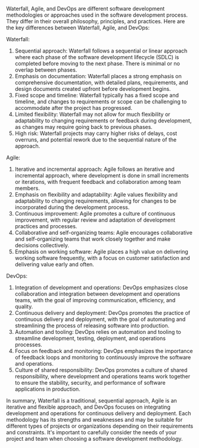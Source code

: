 Waterfall, Agile, and DevOps are different software development methodologies or approaches used in the software development process. They differ in their overall philosophy, principles, and practices. Here are the key differences between Waterfall, Agile, and DevOps:

Waterfall:

1.  Sequential approach: Waterfall follows a sequential or linear approach where each phase of the software development lifecycle (SDLC) is completed before moving to the next phase. There is minimal or no overlap between phases.
2.  Emphasis on documentation: Waterfall places a strong emphasis on comprehensive documentation, with detailed plans, requirements, and design documents created upfront before development begins.
3.  Fixed scope and timeline: Waterfall typically has a fixed scope and timeline, and changes to requirements or scope can be challenging to accommodate after the project has progressed.
4.  Limited flexibility: Waterfall may not allow for much flexibility or adaptability to changing requirements or feedback during development, as changes may require going back to previous phases.
5.  High risk: Waterfall projects may carry higher risks of delays, cost overruns, and potential rework due to the sequential nature of the approach.

Agile:

1.  Iterative and incremental approach: Agile follows an iterative and incremental approach, where development is done in small increments or iterations, with frequent feedback and collaboration among team members.
2.  Emphasis on flexibility and adaptability: Agile values flexibility and adaptability to changing requirements, allowing for changes to be incorporated during the development process.
3.  Continuous improvement: Agile promotes a culture of continuous improvement, with regular review and adaptation of development practices and processes.
4.  Collaborative and self-organizing teams: Agile encourages collaborative and self-organizing teams that work closely together and make decisions collectively.
5.  Emphasis on working software: Agile places a high value on delivering working software frequently, with a focus on customer satisfaction and delivering value early and often.

DevOps:

1.  Integration of development and operations: DevOps emphasizes close collaboration and integration between development and operations teams, with the goal of improving communication, efficiency, and quality.
2.  Continuous delivery and deployment: DevOps promotes the practice of continuous delivery and deployment, with the goal of automating and streamlining the process of releasing software into production.
3.  Automation and tooling: DevOps relies on automation and tooling to streamline development, testing, deployment, and operations processes.
4.  Focus on feedback and monitoring: DevOps emphasizes the importance of feedback loops and monitoring to continuously improve the software and operations.
5.  Culture of shared responsibility: DevOps promotes a culture of shared responsibility, where development and operations teams work together to ensure the stability, security, and performance of software applications in production.

In summary, Waterfall is a traditional, sequential approach, Agile is an iterative and flexible approach, and DevOps focuses on integrating development and operations for continuous delivery and deployment. Each methodology has its strengths and weaknesses and may be suitable for different types of projects or organizations depending on their requirements and constraints. It's important to carefully consider the needs of your project and team when choosing a software development methodology.